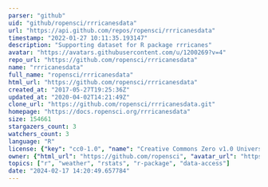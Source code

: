 ```yaml
---
parser: "github"
uid: "github/ropensci/rrricanesdata"
url: "https://api.github.com/repos/ropensci/rrricanesdata"
timestamp: "2022-01-27 10:11:35.193147"
description: "Supporting dataset for R package rrricanes"
avatar: "https://avatars.githubusercontent.com/u/1200269?v=4"
repo_url: "https://github.com/ropensci/rrricanesdata"
name: "rrricanesdata"
full_name: "ropensci/rrricanesdata"
html_url: "https://github.com/ropensci/rrricanesdata"
created_at: "2017-05-27T19:25:36Z"
updated_at: "2020-04-02T14:21:49Z"
clone_url: "https://github.com/ropensci/rrricanesdata.git"
homepage: "https://docs.ropensci.org/rrricanesdata"
size: 154661
stargazers_count: 3
watchers_count: 3
language: "R"
license: {"key": "cc0-1.0", "name": "Creative Commons Zero v1.0 Universal", "spdx_id": "CC0-1.0", "url": "https://api.github.com/licenses/cc0-1.0", "node_id": "MDc6TGljZW5zZTY="}
owner: {"html_url": "https://github.com/ropensci", "avatar_url": "https://avatars.githubusercontent.com/u/1200269?v=4", "login": "ropensci", "type": "Organization"}
topics: ["r", "weather", "rstats", "r-package", "data-access"]
date: "2024-02-17 14:20:49.657784"
---
```

